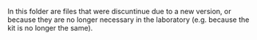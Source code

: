 In this folder are files that were discuntinue due to a new version, or because they are no longer necessary in the laboratory (e.g. because the kit is no longer the same).